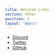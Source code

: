 ```yaml
---
title: Related Links
section: Other
position: 3
layout: "@docs"
---
```


- [Discord](https://go.deta.dev/discord)
- [Twitter](https://twitter.com/detahq)
- [GitHub](https://github.com/deta)